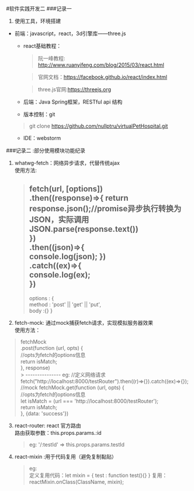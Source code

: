 #软件实践开发二
###记录一
1. 使用工具，环境搭建
 - 前端：javascript，react，3d引擎库——three.js
	 - react基础教程：

		>阮一峰教程: http://www.ruanyifeng.com/blog/2015/03/react.html  
			
		>官网文档：https://facebook.github.io/react/index.html  
			
		>three.js官网:https://threejs.org
			


	- 后端：Java Spring框架，RESTful api 结构
	- 版本控制：git
	>git clone https://github.com/nullptru/virtualPetHospital.git
	- IDE：webstorm
	
###记录二 :部分使用模块功能纪录
1. whatwg-fetch：网络异步请求，代替传统ajax  
	使用方法:  
	
	>fetch(url, [options])  
	>.then((response)=>{ 
	>	return response.json();//promise异步执行转换为JSON，实际调用JSON.parse(response.text())  
	>})  
	>.then((json)=>{   
	>	console.log(json);
	>})  
	>.catch((ex)=>{  
	>	console.log(ex);  
	>})
	>  ---------------
	>options : {  
	>   method : 'post' || 'get' || 'put',  
	>   body :{}
	>}

2. fetch-mock: 通过mock捕获fetch请求，实现模拟服务器效果  
	使用方法：
	
  >fetchMock  
  >.post(function (url, opts) {  
       //opts为fetch的options信息  
       return isMatch;  
    }, response)  
 	>	---------------
 	eg: 
 	//定义网络请求
 	fetch("http://localhost:8000/testRouter").then((r)=>{}).catch((ex)=>{});
 	//mock
 	fetchMock.get(function (url, opts) {  
       //opts为fetch的options信息  
       let isMatch = (url === 'http://localhost:8000/testRouter');  
       return isMatch;  
    }, {data: 'success'})
    
3. react-router: react 官方路由  
	路由获取参数：this.props.params.:id  
	>eg: '/:testId' => this.props.params.testId

4. react-mixin :用于代码复用（避免复制黏贴）
	>eg:  
	 定义复用代码：let mixin = {
	 	test : function test(){}
	 }
	 复用：reactMixin.onClass(ClassName, mixin);
	 
	
    
